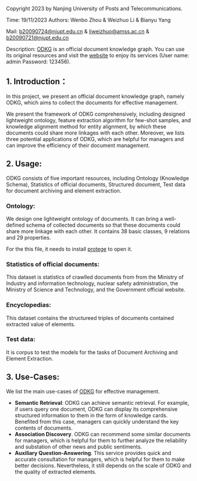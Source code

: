 Copyright 2023 by Nanjing University of Posts and Telecommunications. 

Time: 19/11/2023  Authors:  Wenbo Zhou & Weizhuo Li & Bianyu Yang 

Mail: b20090724@njupt.edu.cn & liweizhuo@amss.ac.cn & b20090721@njupt.edu.cn

Description: [ODKG](http://www.odkg.com.cn) is an official document knowledge graph. You can use its original resources and visit the [website](http://www.odkg.com.cn/odkg/) to enjoy its services (User name: admin Password: 123456).

## 1. Introduction：
In this project, we present an official document knowledge graph, namely ODKG, which aims to collect the documents for effective management. 

We present the framework of ODKG comprehensively, including designed lightweight ontology, feature extraction algorithm for few-shot samples, and knowledge alignment method for entity alignment, by which these documents could share more linkages with each other. 
Moreover, we lists three potential applications of ODKG, which are helpful for managers and can improve
the efficiency of their document management.


## 2. Usage:
ODKG consists of five important resources, including Ontology (Knowledge Schema), Statistics of official documents, Structured document, Test data for document archiving and element extraction.

### Ontology:
We design one lightweight ontology of documents. It can bring a well-defined schema of collected documents so that these documents could share more linkage with each other.
It contains 38 basic classes, 9 relations and 29 properties. 

For the this file, it needs to install [protege](https://protege.stanford.edu/) to open it.


### Statistics of official documents:
This dataset is statistics of crawlled documents from  from the Ministry of Industry and information technology, nuclear safety administration, the Ministry of Science and Technology, and the Government official website.


### Encyclopedias:
This dataset contains the structureed triples of documents contained extracted value of elements.


### Test data:
It is corpus to test the models for the tasks of Document Archiving and Element Extraction.


## 3. Use-Cases:
We list the main use-cases of [ODKG](http://www.odkg.com.cn) for effective management. 

- **Semantic Retrieval**: ODKG can achieve semantic retrieval. For example, if users query one document, ODKG can display its comprehensive structured information to them in the form of knowledge cards. Benefited from this case, managers can quickly understand the key contents of documents. 
- **Association Discovery**. ODKG can recommend some similar documents for managers, which is helpful for them to further analyze the reliability and substation of other news and public sentiments.
- **Auxiliary Question-Answering**. This service provides quick and accurate consultation for managers, which is helpful for them to make better decisions. Nevertheless, it still depends on the scale of ODKG and the quality of extracted elements.